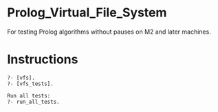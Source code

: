 # Prolog_Virtual_File_System
For testing Prolog algorithms without pauses on M2 and later machines.

# Instructions

```
?- [vfs].
?- [vfs_tests].

Run all tests:
?- run_all_tests.
```

